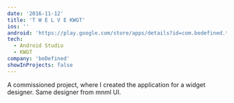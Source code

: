 ```yaml
---
date: '2016-11-12'
title: 'T W E L V E KWGT'
ios: ''
android: 'https://play.google.com/store/apps/details?id=com.bedefined.twelve'
tech:
  - Android Studio
  - KWGT
company: 'beDefined'
showInProjects: false
---
```


A commissioned project, where I created the application for a widget designer. Same designer from mnml UI.
